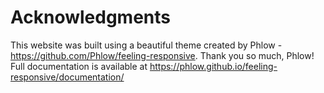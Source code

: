# Acknowledgments

This website was built using a beautiful theme created by Phlow - https://github.com/Phlow/feeling-responsive. Thank you so much, Phlow!
Full documentation is available at https://phlow.github.io/feeling-responsive/documentation/
